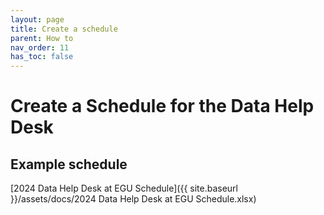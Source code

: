 ```yaml
---
layout: page
title: Create a schedule
parent: How to
nav_order: 11
has_toc: false
---
```


# Create a Schedule for the Data Help Desk

## Example schedule

[2024 Data Help Desk at EGU Schedule]({{ site.baseurl }}/assets/docs/2024 Data
Help Desk at EGU Schedule.xlsx)
